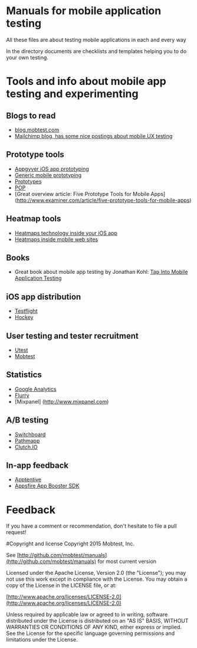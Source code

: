 # Manuals for mobile application testing

All these files are about testing mobile applications in each and every way

In the directory documents are checklists and templates helping you to do your own testing.

# Tools and info about mobile app testing and experimenting

## Blogs to read
* [blog.mobtest.com](http://blog.mobtest.com)
* [Mailchimp blog, has some nice postings about mobile UX testing](http://blog.mailchimp.com/tag/mobile-research/)

## Prototype tools
* [Appgyver iOS app prototyping](http://www.appgyver.com/)
* [Generic mobile prototyping](http://www.fluidui.com/)
* [Prototypes](http://prototypesapp.com/)
* [POP](https://itunes.apple.com/us/app/pop-prototyping-on-paper/id555647796?mt=8)
* [Great overview article: Five Prototype Tools for Mobile Apps] (http://www.examiner.com/article/five-prototype-tools-for-mobile-apps)

## Heatmap tools
* [Heatmaps technology inside your iOS app](https://heatma.ps/)
* [Heatmaps inside mobile web sites](http://heatdata.com/)

## Books
* Great book about mobile app testing by Jonathan Kohl: [Tap Into Mobile Application Testing](http://www.kohl.ca/2012/tap-into-mobile-application-testing-book-now-available-in-beta/)

## iOS app distribution
* [Testflight](https://testflightapp.com/)
* [Hockey](http://hockeyapp.net/)

## User testing and tester recruitment
* [Utest](http://utest.com)
* [Mobtest](https://www.mobtest.com)

## Statistics
* [Google Analytics](http://www.google.com/analytics/features/mobile.html)
* [Flurry](http://www.flurry.com/)
* [Mixpanel] (http://www.mixpanel.com)

## A/B testing
* [Switchboard](https://github.com/KeepSafe/Switchboard)
* [Pathmapp](http://pathmapp.com )
* [Clutch.IO](http://clutchio.github.com/)

## In-app feedback
* [Apptentive](http://www.apptentive.com)
* [Appsfire App Booster SDK](http://dashboard.appsfire.com)

# Feedback
If you have a comment or recommendation, don't hesitate to file a pull request!

#Copyright and license
Copyright 2015 Mobtest, Inc.

See [http://github.com/mobtest/manuals](http://github.com/mobtest/manuals) for most current version

Licensed under the Apache License, Version 2.0 (the "License"); you may not use this work except in compliance with the License. You may obtain a copy of the License in the LICENSE file, or at:

[http://www.apache.org/licenses/LICENSE-2.0](http://www.apache.org/licenses/LICENSE-2.0)

Unless required by applicable law or agreed to in writing, software distributed under the License is distributed on an "AS IS" BASIS, WITHOUT WARRANTIES OR CONDITIONS OF ANY KIND, either express or implied. See the License for the specific language governing permissions and limitations under the License.